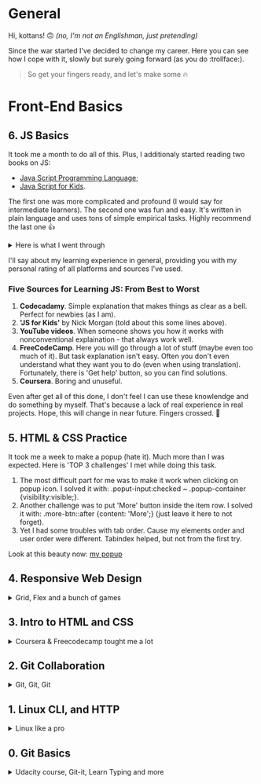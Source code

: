# General
Hi, kottans! :upside_down_face: *(no, I'm not an Englishman, just pretending)*

Since the war started I've decided to change my careеr. Here you can see how I cope with it, slowly but surely going forward (as you do :trollface:). 
> So get your fingers ready, and let's make some :fire:

# Front-End Basics

## 6. JS Basics 
It took me a month to do all of this. Plus, I additionaly started reading two books on JS: 
- [Java Script Programming Language](https://uk.javascript.info/js);  
- [Java Script for Kids](https://www.notion.so/neskazhu/JavaScript-aced198c6e35447e9e886a32410e122b). 

The first one was more complicated and profound (I would say for intermediate learners). The second one was fun and easy. It's written in plain language and uses tons of simple empirical tasks. Highly recommend the last one :thumbsup:   

<details><summary>Here is what I went through</summary>
  
  [JS Screenshots](/task_js_basics)
  
  </details>

I'll say about my learning experience in general, providing you with my personal rating of all platforms and sources I've used. 

### Five Sources for Learning JS: From Best to Worst
1. **Codecadamy**. Simple explanation that makes things as clear as a bell. Perfect for newbies (as I am).
2. **'JS for Kids'** by Nick Morgan (told about this some lines above). 
3. **YouTube videos**. When someone shows you how it works with nonconventional explaination - that always work well.   
4. **FreeCodeCamp**. Here you will go through a lot of stuff (maybe even too much of it). But task explanation isn't easy. Often you don't even understand what they want you to do (even when using translation). Fortunately, there is 'Get help' button, so you can find solutions. 
5. **Coursera**. Boring and unuseful.  

Even after get all of this done, I don't feel I can use these knowlendge and do something by myself. That's because a lack of real experience in real projects. Hope, this will change in near future. Fingers crossed. :pray:  

## 5. HTML & CSS Practice
It took me a week to make a popup (hate it). Much more than I was expected. Here is 'TOP 3 challenges' I met while doing this task. 

1. The most difficult part for me was to make it work when clicking on popup icon. I solved it with: .poput-input:checked ~ .popup-container {visibility:visible;}.
2. Another challenge was to put 'More' button inside the item row. I solved it with: .more-btn::after {content: 'More';} (just leave it here to not forget). 
3. Yet I had some troubles with tab order. Cause my elements order and user order were different. Tabindex helped, but not from the first try.

Look at this beauty now: [my popup](https://neskazhuk.github.io/)   

## 4. Responsive Web Design
<details>
<summary>Grid, Flex and a bunch of games</summary>

### Grid
What was new to me here - *auto* and *fit-content (200px)* attributes for grid-template-columns. They fit a column due to its content. **Fit-content** in addition gives some restrictions - here, no more than 200px in width.
  
  <details><summary>Fit-content in action</summary>
  
  ![Fit-content in action](/task_responsive_web_design/fi-content.jpg)
  </details>

Yet, I got some practical info on how to work with [media queries](/task_responsive_web_design/media_query.png) as well. And yet, I didn't know about DevTool that allows you to [see what kind of queries were applied](/task_responsive_web_design/devtool.png) on a specific website. 

### Games 
I passed Flex Frog, Grid Garden and first two levels of Flexbox Zombies
![Flex Frog](/task_responsive_web_design/flex_frog.png)
![Grid Garden](/task_responsive_web_design/grid_garden.png)
![Flex Zombi](/task_responsive_web_design/flex_zombi.png)
  
</details>

## 3. Intro to HTML and CSS
<details>
<summary>Coursera & Freecodecamp tought me a lot</summary>

### Coursera
Here I took [Intro to Web Development](https://www.coursera.org/learn/web-development) course. This was my first course on Front-End (*along with freecodecamp course*). So here I got the basics. Now I feel that need more practice and projects to learn how use all of this better.  
![Coursera_HTML](https://github.com/Neskazhuk/kottans-frontend/blob/main/task_html_css_intro/Coursera_HTML.png)
![Coursera_CSS](https://github.com/Neskazhuk/kottans-frontend/blob/main/task_html_css_intro/Coursera_CSS.png)
  
### Freecodecamp 
 
[Responsive Web Design](https://www.freecodecamp.org/learn/responsive-web-design/) course tought me what is CSS Grid, Flexbox, Accessibility and other stuff. But I still need more time to get used to it. Ready to dive into practice!
  
![Codecamp_HTML](/task_html_css_intro/freecodecamp_HTML.jpg)
![Codecamp_CSS](/task_html_css_intro/freecodecamp_CSS.jpg)
![Codecamp_Flexbox](/task_html_css_intro/freecodecamp_Flexbox.jpg)
![Codecamp_Grid](/task_html_css_intro/freecodecamp_Grid.jpg)
![Codecamp_Accessibility](/task_html_css_intro/freecodecamp_Accessibility.jpg)
![Codecamp_Responsive](/task_html_css_intro/freecodecamp_Responsive.jpg)
![Codecamp_Applied_Design](/task_html_css_intro/freecodecamp_Applied_Design.jpg)
  
### Unsee
[Seems fun](https://cantunsee.space/). Recommend!
</details>

## 2. Git Collaboration
<details>
<summary>Git, Git, Git</summary>

### 1. Udacity Git course done
![This is an image](/task_git_collaboration/Udacity%20Git%20course%20done.png)

### 2. Learngitbranching done as well

![This is an image](/task_git_collaboration/learnbranching1.png)

![This is an image](/task_git_collaboration/learnbranching2.png)

I finally understood that this site above is too much for me. 

Instead I liked [Brian Yu's video](https://www.youtube.com/watch?v=MJUJ4wbFm_A&ab_channel=CS50) (*you can also find it in additional materials*). He uses simple examples explaining how Git works. That's why it's so simple and clear. Plus it takes only 40 minutes. So that you don't need these huge courses - just watch this one video instead. 

![Video](https://user-images.githubusercontent.com/109435289/182037471-96f18834-e623-4e5e-8d92-a1fdf145c0aa.jpg)

Yet I highly recommend ['Oh, shit Git!'](https://ohshitgit.com/#magic-time-machine) website ! It's fun and useful.
</details>

## 1. Linux CLI, and HTTP
<details><summary>Linux like a pro</summary>

**Frankly saying**, I don't understand why we dive in so deeply inside this. It seems to me that we can do the same in SourceTree with much more less effords. Hope I'll use all of this one time. 

I have already known some commands after working with Git Bush. So the first part of this course was quite easy for me. But the second one was hard. And hosetly it seemed to me simply unuseful. 

![This is an image](/task_linux_cli/linux_survival.png)

</details>

## 0. Git Basics
<details><summary>Udacity course, Git-it, Learn Typing and more</summary> 

### 1. Udacity course on Git
Git wasn't easy. It took me much more time than I expected. But I'm not upset, cause it was really useful and not boring at all. I've created a lot of sticky notes to ease my suffering (guess I'll need them in the future). So you can use them too. 

![This is an image](/screenshots/Git%20Sticks.jpg)

### 2. Learngitbranching.js
Learngitbranching was really horrible for me. The app was meant to be simple. But actually is wasn't. Two points for its developers (and zero for me). 

![This is an image](/screenshots/learnbranching1.png)

### 3. Learn typing.js
I liked Typing Club website a lot, so I sticked there for some time. 

![This is an image](/screenshots/typing_club.png) 

### 4. Git-it
Git-it is my favourite tool to aquire Git. This is a simple guide for Git newcomers. Plus it's available in Ukrainian. 

![This is an image](/screenshots/Gi-it%20done.jpg)

### 5. Articles
[Git for 30 minutes](https://codeguida.com/post/453) was much more useful for me than the whole Learninbraching website. It was simple and not so messy. 
Another 5 points from me goes to [How to Cope with Negative Thoughts](https://guides.hexlet.io/learning/). Kind of motivation article which would be useful for everyone at the start of the long way to expertise.

So here is my advice - keep calm and get ready for new challenges!

![This is an image](https://www.dogalize.com/wp-content/uploads/2018/03/ceiling-cat.jpg)
</details>
